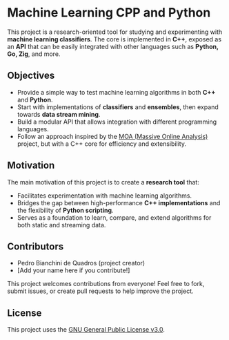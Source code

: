 # Machine Learning CPP and Python

This project is a research-oriented tool for studying and experimenting with **machine learning classifiers**.
The core is implemented in **C++**, exposed as an **API** that can be easily integrated with other languages such as **Python, Go, Zig**, and more.

## Objectives

* Provide a simple way to test machine learning algorithms in both **C++** and **Python**.
* Start with implementations of **classifiers** and **ensembles**, then expand towards **data stream mining**.
* Build a modular API that allows integration with different programming languages.
* Follow an approach inspired by the [MOA (Massive Online Analysis)](https://moa.cms.waikato.ac.nz/) project, but with a C++ core for efficiency and extensibility.

## Motivation

The main motivation of this project is to create a **research tool** that:

* Facilitates experimentation with machine learning algorithms.
* Bridges the gap between high-performance **C++ implementations** and the flexibility of **Python scripting**.
* Serves as a foundation to learn, compare, and extend algorithms for both static and streaming data.

## Contributors

* Pedro Bianchini de Quadros (project creator)
* \[Add your name here if you contribute!]

This project welcomes contributions from everyone! Feel free to fork, submit issues, or create pull requests to help improve the project.

## License

This project uses the [GNU General Public License v3.0](LICENSE).
